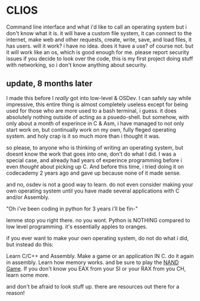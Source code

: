 # CLIOS
Command line interface and what i'd like to call an operating system but i don't know what it is. it will have a custom file system, it can connect to the internet, make web and other requests, create, write, save, and load files, it has users. will it work? i have no idea. does it have a use? of course not. but it will work like an os, which is good enough for me. please report security issues if you decide to look over the code, this is my first project doing stuff with networking, so i don't know anything about security. 

## update, 8 months later

I made this before I *really* got into low-level & OSDev. I can safely say while impressive, this entire thing is almost completely useless except for being used for those who are more used to a bash terminal, i guess. it does absolutely nothing outside of acting as a psuedo-shell. but somehow, with only about a month of experince in C & Asm, i have managed to not only start work on, but continually work on my own, fully fleged operating system. and holy crap is it so much more than i thought it was.

so please, to anyone who is thinking of writing an operating system, but doesnt know the work that goes into one, don't do what I did. I was a special case, and already had years of experince programming before i even *thought* about picking up C. And before this time, i tried doing it on codecademy 2 years ago and gave up because none of it made sense. 

and no, osdev is not a good way to learn. do not even consider making your own operating system until you have made several applications with C and/or Assembly. 

"Oh i've been coding in python for 3 years i'll be fin-"

lemme stop you right there. no you wont. Python is NOTHING compared to low level programming. it's essentially apples to oranges. 

if you ever want to make your own operating system, do not do what i did, but instead do this:

Learn C/C++ and Assembly. Make a game or an application IN C. do it again in assembly. Learn how memory works. 
and be sure to play the [NAND Game](https://nandgame.com). If you don't know you EAX from your SI or your RAX from you CH, learn some more.

and don't be afraid to look stuff up. there are resources out there for a reason!
